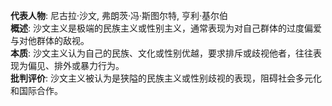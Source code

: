 
**代表人物**: 尼古拉·沙文, 弗朗茨·冯·斯图尔特, 亨利·基尔伯  
**概述**: 沙文主义是极端的民族主义或性别主义，通常表现为对自己群体的过度偏爱与对他群体的敌视。  
**本质**: 沙文主义认为自己的民族、文化或性别优越，要求排斥或歧视他者，往往表现为偏见、排外或暴力行为。  
**批判评价**: 沙文主义被认为是狭隘的民族主义或性别歧视的表现，阻碍社会多元化和国际合作。